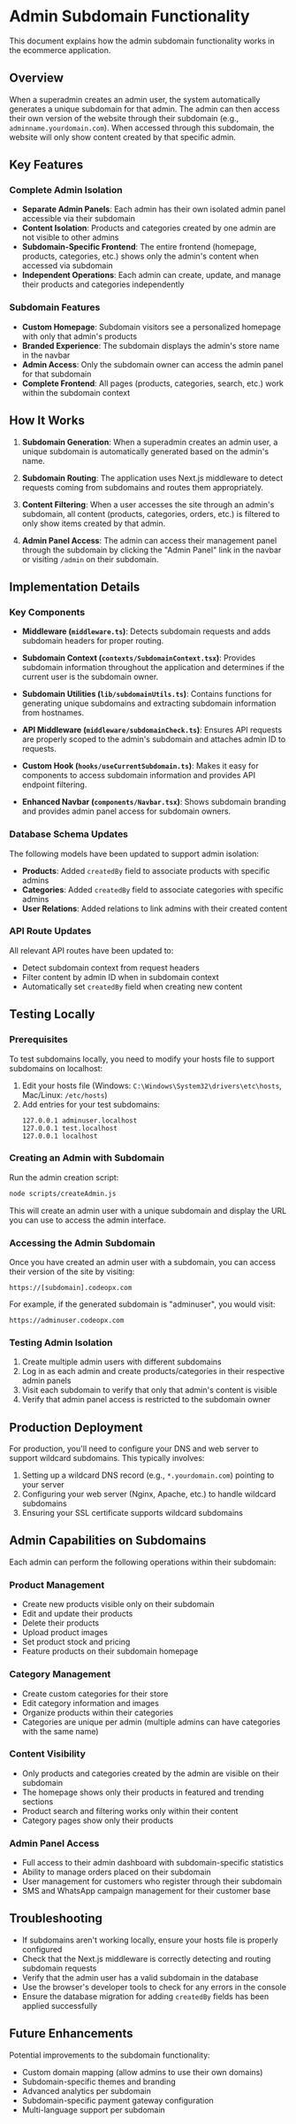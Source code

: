# Admin Subdomain Functionality

This document explains how the admin subdomain functionality works in the ecommerce application.

## Overview

When a superadmin creates an admin user, the system automatically generates a unique subdomain for that admin. The admin can then access their own version of the website through their subdomain (e.g., `adminname.yourdomain.com`). When accessed through this subdomain, the website will only show content created by that specific admin.

## Key Features

### Complete Admin Isolation
- **Separate Admin Panels**: Each admin has their own isolated admin panel accessible via their subdomain
- **Content Isolation**: Products and categories created by one admin are not visible to other admins
- **Subdomain-Specific Frontend**: The entire frontend (homepage, products, categories, etc.) shows only the admin's content when accessed via subdomain
- **Independent Operations**: Each admin can create, update, and manage their products and categories independently

### Subdomain Features
- **Custom Homepage**: Subdomain visitors see a personalized homepage with only that admin's products
- **Branded Experience**: The subdomain displays the admin's store name in the navbar
- **Admin Access**: Only the subdomain owner can access the admin panel for that subdomain
- **Complete Frontend**: All pages (products, categories, search, etc.) work within the subdomain context

## How It Works

1. **Subdomain Generation**: When a superadmin creates an admin user, a unique subdomain is automatically generated based on the admin's name.

2. **Subdomain Routing**: The application uses Next.js middleware to detect requests coming from subdomains and routes them appropriately.

3. **Content Filtering**: When a user accesses the site through an admin's subdomain, all content (products, categories, orders, etc.) is filtered to only show items created by that admin.

4. **Admin Panel Access**: The admin can access their management panel through the subdomain by clicking the "Admin Panel" link in the navbar or visiting `/admin` on their subdomain.

## Implementation Details

### Key Components

- **Middleware (`middleware.ts`)**: Detects subdomain requests and adds subdomain headers for proper routing.

- **Subdomain Context (`contexts/SubdomainContext.tsx`)**: Provides subdomain information throughout the application and determines if the current user is the subdomain owner.

- **Subdomain Utilities (`lib/subdomainUtils.ts`)**: Contains functions for generating unique subdomains and extracting subdomain information from hostnames.

- **API Middleware (`middleware/subdomainCheck.ts`)**: Ensures API requests are properly scoped to the admin's subdomain and attaches admin ID to requests.

- **Custom Hook (`hooks/useCurrentSubdomain.ts`)**: Makes it easy for components to access subdomain information and provides API endpoint filtering.

- **Enhanced Navbar (`components/Navbar.tsx`)**: Shows subdomain branding and provides admin panel access for subdomain owners.

### Database Schema Updates

The following models have been updated to support admin isolation:

- **Products**: Added `createdBy` field to associate products with specific admins
- **Categories**: Added `createdBy` field to associate categories with specific admins
- **User Relations**: Added relations to link admins with their created content

### API Route Updates

All relevant API routes have been updated to:
- Detect subdomain context from request headers
- Filter content by admin ID when in subdomain context
- Automatically set `createdBy` field when creating new content

## Testing Locally

### Prerequisites

To test subdomains locally, you need to modify your hosts file to support subdomains on localhost:

1. Edit your hosts file (Windows: `C:\Windows\System32\drivers\etc\hosts`, Mac/Linux: `/etc/hosts`)
2. Add entries for your test subdomains:
   ```
   127.0.0.1 adminuser.localhost
   127.0.0.1 test.localhost
   127.0.0.1 localhost
   ```

### Creating an Admin with Subdomain

Run the admin creation script:

```bash
node scripts/createAdmin.js
```

This will create an admin user with a unique subdomain and display the URL you can use to access the admin interface.

### Accessing the Admin Subdomain

Once you have created an admin user with a subdomain, you can access their version of the site by visiting:

```
https://[subdomain].codeopx.com
```

For example, if the generated subdomain is "adminuser", you would visit:

```
https://adminuser.codeopx.com
```

### Testing Admin Isolation

1. Create multiple admin users with different subdomains
2. Log in as each admin and create products/categories in their respective admin panels
3. Visit each subdomain to verify that only that admin's content is visible
4. Verify that admin panel access is restricted to the subdomain owner

## Production Deployment

For production, you'll need to configure your DNS and web server to support wildcard subdomains. This typically involves:

1. Setting up a wildcard DNS record (e.g., `*.yourdomain.com`) pointing to your server
2. Configuring your web server (Nginx, Apache, etc.) to handle wildcard subdomains
3. Ensuring your SSL certificate supports wildcard subdomains

## Admin Capabilities on Subdomains

Each admin can perform the following operations within their subdomain:

### Product Management
- Create new products visible only on their subdomain
- Edit and update their products
- Delete their products
- Upload product images
- Set product stock and pricing
- Feature products on their subdomain homepage

### Category Management
- Create custom categories for their store
- Edit category information and images
- Organize products within their categories
- Categories are unique per admin (multiple admins can have categories with the same name)

### Content Visibility
- Only products and categories created by the admin are visible on their subdomain
- The homepage shows only their products in featured and trending sections
- Product search and filtering works only within their content
- Category pages show only their products

### Admin Panel Access
- Full access to their admin dashboard with subdomain-specific statistics
- Ability to manage orders placed on their subdomain
- User management for customers who register through their subdomain
- SMS and WhatsApp campaign management for their customer base

## Troubleshooting

- If subdomains aren't working locally, ensure your hosts file is properly configured
- Check that the Next.js middleware is correctly detecting and routing subdomain requests
- Verify that the admin user has a valid subdomain in the database
- Use the browser's developer tools to check for any errors in the console
- Ensure the database migration for adding `createdBy` fields has been applied successfully

## Future Enhancements

Potential improvements to the subdomain functionality:

- Custom domain mapping (allow admins to use their own domains)
- Subdomain-specific themes and branding
- Advanced analytics per subdomain
- Subdomain-specific payment gateway configuration
- Multi-language support per subdomain